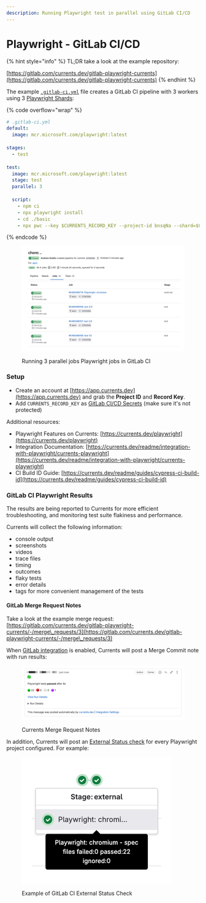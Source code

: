 ```yaml
---
description: Running Playwright test in parallel using GitLab CI/CD
---
```


# Playwright - GitLab CI/CD

{% hint style="info" %}
TL;DR take a look at the example repository:

[https://gitlab.com/currents.dev/gitlab-playwright-currents](https://gitlab.com/currents.dev/gitlab-playwright-currents)
{% endhint %}

The example [`.gitlab-ci.yml`](https://gitlab.com/currents.dev/gitlab-playwright-currents/-/blob/main/.gitlab-ci.yml) file creates a GitLab CI pipeline with 3 workers using 3 [Playwright Shards](https://playwright.dev/docs/test-sharding):

{% code overflow="wrap" %}
```yaml
# .gitlab-ci.yml
default:
  image: mcr.microsoft.com/playwright:latest

stages:
  - test

test:
  image: mcr.microsoft.com/playwright:latest
  stage: test
  parallel: 3

  script:
    - npm ci
    - npx playwright install
    - cd ./basic
    - npx pwc --key $CURRENTS_RECORD_KEY --project-id bnsqNa --shard=$CI_NODE_INDEX/$CI_NODE_TOTAL

```
{% endcode %}

<figure><img src="../../../.gitbook/assets/currents-2023-11-04-02.04.23@2x.png" alt=""><figcaption><p>Running 3 parallel jobs Playwright jobs in GitLab CI</p></figcaption></figure>

### Setup <a href="#user-content-setup" id="user-content-setup"></a>

* Create an account at [https://app.currents.dev](https://app.currents.dev) and grab the **Project ID** and **Record Key**.
* Add `CURRENTS_RECORD_KEY` as [GitLab CI/CD Secrets](https://docs.gitlab.com/ee/ci/variables/) (make sure it's not protected)

Additional resources:

* Playwright Features on Currents: [https://currents.dev/playwright](https://currents.dev/playwright)
* Integration Documentation: [https://currents.dev/readme/integration-with-playwright/currents-playwright](https://currents.dev/readme/integration-with-playwright/currents-playwright)
* CI Build ID Guide: [https://currents.dev/readme/guides/cypress-ci-build-id](https://currents.dev/readme/guides/cypress-ci-build-id)

### GitLab CI Playwright Results <a href="#user-content-gitlab-ci-playwright-results" id="user-content-gitlab-ci-playwright-results"></a>

The results are being reported to Currents for more efficient troubleshooting, and monitoring test suite flakiness and performance.

Currents will collect the following information:

* console output
* screenshots
* videos
* trace files
* timing
* outcomes
* flaky tests
* error details
* tags for more convenient management of the tests

#### GitLab Merge Request Notes <a href="#user-content-gitlab-merge-request-notes" id="user-content-gitlab-merge-request-notes"></a>

Take a look at the example merge request: [https://gitlab.com/currents.dev/gitlab-playwright-currents/-/merge\_requests/3](https://gitlab.com/currents.dev/gitlab-playwright-currents/-/merge\_requests/3)

When [GitLab integration](https://currents.dev/readme/integrations/gitlab) is enabled, Currents will post a Merge Commit note with run results:

<figure><img src="../../../.gitbook/assets/currents-gitlab-merge-note.png" alt=""><figcaption><p>Currents Merge Request Notes</p></figcaption></figure>

In addition, Currents will post an [External Status check](https://docs.gitlab.com/ee/user/project/merge\_requests/status\_checks.html) for every Playwright project configured. For example:

<figure><img src="../../../.gitbook/assets/currents-gitlab-status-check.png" alt=""><figcaption><p>Example of GitLab CI External Status Check </p></figcaption></figure>
